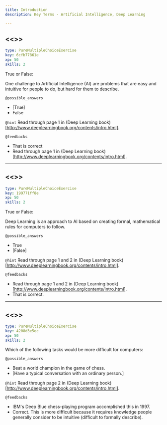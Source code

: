 ```yaml
---
title: Introduction
description: Key Terms - Artificial Intelligence, Deep Learning

---
```

## <<<Artificial Intelligence>>>

```yaml
type: PureMultipleChoiceExercise
key: 6cfb77861e
xp: 50
skills: 2
```
True or False:

One challenge to Artificial Intelligence (AI) are problems that are easy and intuitive for people to do, but hard for them to describe.

`@possible_answers`
- [True]
- False

`@hint`
Read through page 1 in (Deep Learning book)[http://www.deeplearningbook.org/contents/intro.html].

`@feedbacks`
- That is correct
- Read through page 1 in (Deep Learning book)[http://www.deeplearningbook.org/contents/intro.html].


---
## <<<Deep Learning>>>

```yaml
type: PureMultipleChoiceExercise
key: 199771ff8e
xp: 50
skills: 2
```
True or False:

Deep Learning is an approach to AI based on creating formal, mathematical rules for computers to follow.

`@possible_answers`
- True
- [False]

`@hint`
Read through page 1 and 2 in (Deep Learning book)[http://www.deeplearningbook.org/contents/intro.html].

`@feedbacks`
- Read through page 1 and 2 in (Deep Learning book)[http://www.deeplearningbook.org/contents/intro.html].
- That is correct.



---
## <<<Computer Capability>>>

```yaml
type: PureMultipleChoiceExercise
key: 4208d3e5ec
xp: 50
skills: 2
```

Which of the following tasks would be more difficult for computers:

`@possible_answers`
- Beat a world champion in the game of chess.
- [Have a typical conversation with an ordinary person.]

`@hint`
Read through page 2 in (Deep Learning book)[http://www.deeplearningbook.org/contents/intro.html].

`@feedbacks`
- IBM's Deep Blue chess-playing program accomplished this in 1997.
- Correct. This is more difficult because it requires knowledge people generally consider to be intuitive (difficult to formally describe).

